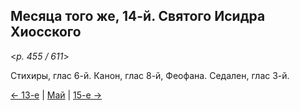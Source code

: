 
## Месяца того же, 14-й. Святого Исидра Хиосского

<*p. 455 / 611*>

Стихиры, глас 6-й. Канон, глас 8-й, Феофана. Седален, глас 3-й.  

[← 13-е](05_13_EUR.ru.md) | [Май](README.md#14-й) | [15-е →](05_15_EUR.ru.md)
